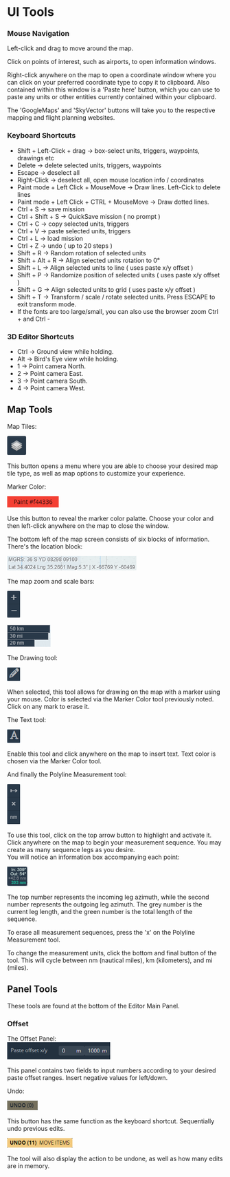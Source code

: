 
# UI Tools
  
### Mouse Navigation

Left-click and drag to move around the map. 
  
Click on points of interest, such as airports, to open information windows.  
  
Right-click anywhere on the map to open a coordinate window where you can click on your preferred coordinate type to copy it to clipboard. Also contained within this window is a 'Paste here' button, which you can use to paste any units or other entities currently contained within your clipboard.

The 'GoogleMaps' and 'SkyVector' buttons will take you to the respective mapping and flight planning websites.

### Keyboard Shortcuts

- Shift + Left-Click + drag -> box-select units, triggers, waypoints, drawings etc
- Delete -> delete selected units, triggers, waypoints
- Escape -> deselect all
- Right-Click -> deselect all, open mouse location info / coordinates
- Paint mode + Left Click + MouseMove -> Draw lines. Left-Cick to delete lines
- Paint mode + Left Click + CTRL + MouseMove -> Draw dotted lines.
- Ctrl + S -> save mission
- Ctrl + Shift + S -> QuickSave mission ( no prompt )
- Ctrl + C -> copy selected units, triggers
- Ctrl + V -> paste selected units, triggers
- Ctrl + L -> load mission
- Ctrl + Z -> undo ( up to 20 steps )
- Shift + R -> Random rotation of selected units
- Shift + Alt + R -> Align selected units rotation to 0°
- Shift + L -> Align selected units to line ( uses paste x/y offset )
- Shift + P -> Randomize position of selected units ( uses paste x/y offset )
- Shift + G -> Align selected units to grid ( uses paste x/y offset )
- Shift + T -> Transform / scale / rotate selected units. Press ESCAPE to exit transform mode.
- If the fonts are too large/small, you can also use the browser zoom Ctrl +  and Ctrl -

### 3D Editor Shortcuts

- Ctrl -> Ground view while holding.
- Alt -> Bird's Eye view while holding.
- 1 -> Point camera North.
- 2 -> Point camera East.
- 3 -> Point camera South.
- 4 -> Point camera West.

## Map Tools

Map Tiles:  
  
![MapTiles](./images/MapTiles.png)  
  
This button opens a menu where you are able to choose your desired map tile type, as well as map options to customize your experience.  
  
Marker Color: 
  
![Marker](./images/Marker.png)
  
Use this button to reveal the marker color palatte. Choose your color and then left-click anywhere on the map to close the window.
  
The bottom left of the map screen consists of six blocks of information.
There's the location block:

![Coordinates](./images/Coordinates.png)  
  
The map zoom and scale bars:

![Zoom](./images/Zoom.png)  
  
![Scale](./images/Scale.png)  

The Drawing tool:

![Draw](./images/Draw.png)

When selected, this tool allows for drawing on the map with a marker using your mouse. Color is selected via the Marker Color tool previously noted. Click on any mark to erase it.

The Text tool:

![Text](./images/Text.png)

Enable this tool and click anywhere on the map to insert text. Text color is chosen via the Marker Color tool.
  
And finally the Polyline Measurement tool:

![Poly](./images/Poly.png)  
  
To use this tool, click on the top arrow button to highlight and activate it. Click anywhere on the map to begin your measurement sequence. You may create as many sequence legs as you desire.  
You will notice an information box accompanying each point:

![WaypointInfo](./images/WaypointInfo.png)  
  
The top number represents the incoming leg azimuth, while the second number represents the outgoing leg azimuth.
The grey number is the current leg length, and the green number is the total length of the sequence.  
  
To erase all measurement sequences, press the 'x' on the Polyline Measurement tool.  
  
To change the measurement units, click the bottom and final button of the tool. This will cycle between nm (nautical miles), km (kilometers), and mi (miles).  
  

## Panel Tools

These tools are found at the bottom of the Editor Main Panel.

### Offset

The Offset Panel:  
![Offset](./images/Offset.png)  
  
This panel contains two fields to input numbers according to your desired paste offset ranges. Insert negative values for left/down.

Undo:

![Undo](./images/Undo.png)

This button has the same function as the keyboard shortcut. Sequentially undo previous edits.

![Undo2](./images/Undo2.png)

The tool will also display the action to be undone, as well as how many edits are in memory.
